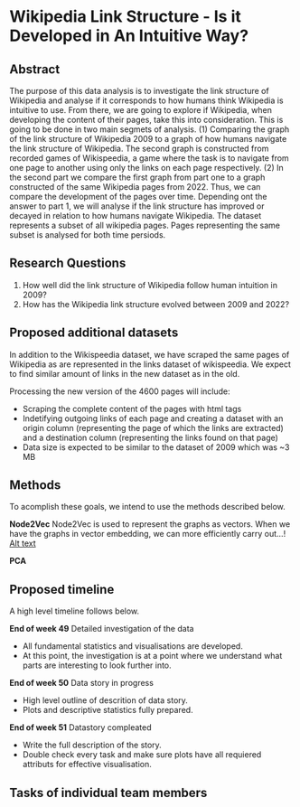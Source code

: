 # Wikipedia Link Structure - Is it Developed in An Intuitive Way?

## Abstract
The purpose of this data analysis is to investigate the link structure of Wikipedia and analyse if it corresponds to how humans think Wikipedia is intuitive to use. From there, we are going to explore if Wikipedia, when developing the content of their pages, take this into consideration. This is going to be done in two main segmets of analysis. (1) Comparing the graph of the link structure of Wikipedia 2009 to a graph of how humans navigate the link structure of Wikipedia. The second graph is constructed from recorded games of Wikispeedia, a game where the task is to navigate from one page to another using only the links on each page respectively. (2) In the second part we compare the first graph from part one to a graph constructed of the same Wikipedia pages from 2022. Thus, we can compare the development of the pages over time. Depending ont the answer to part 1, we will analyse if the link structure has improved or decayed in relation to how humans navigate Wikipedia. The dataset represents a subset of all wikipedia pages. Pages representing the same subset is analysed for both time persiods.

## Research Questions
1. How well did the link structure of Wikipedia follow human intuition in 2009?
2. How has the Wikipedia link structure evolved between 2009 and 2022?

## Proposed additional datasets
In addition to the Wikispeedia dataset, we have scraped the same pages of Wikipedia as are represented in the links dataset of wikispeedia. We expect to find similar amount of links in the new dataset as in the old.

Processing the new version of the 4600 pages will include:
* Scraping the complete content of the pages with html tags
* Indetifying outgoing links of each page and creating a dataset with an origin column (representing the page of which the links are extracted) and a destination column (representing the links found on that page)
* Data size is expected to be similar to the dataset of 2009 which was ~3 MB


## Methods
To acomplish these goals, we intend to use the methods described below.

**Node2Vec**
Node2Vec is used to represent the graphs as vectors. When we have the graphs in vector embedding, we can more efficiently carry out...!
[Alt text](../../../../../../var/folders/ys/8zw_hvxx3fn29zqr94wz19gc0000gn/T/TemporaryItems/NSIRD_screencaptureui_XCyFtr/Screenshot%202022-11-17%20at%2020.01.18.png)


**PCA**



## Proposed timeline
A high level timeline follows below. 

**End of week 49**
Detailed investigation of the data
- All fundamental statistics and visualisations are developed.
- At this point, the investigation is at a point where we understand what parts are interesting to look further into. 

**End of week 50**
Data story in progress
- High level outline of descrition of data story.
- Plots and descriptive statistics fully prepared.

**End of week 51**
Datastory compleated 
- Write the full description of the story.
- Double check every task and make sure plots have all requiered attributs for effective visualisation. 

## Tasks of individual team members










